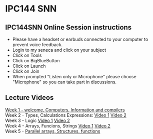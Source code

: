 # IPC144 SNN 
## IPC144SNN Online Session instructions

- Please have a headset or earbuds connected to your computer to prevent voice feedback. <br />
- Login to my seneca and click on your subject <br />
- Click on Tools <br />
- Click on BigBlueButton <br />
- Click on Launch <br />
- Click on Join <br />
- When prompted "Listen only or Microphone" please choose "Microphone" so you can take part in discussions. <br />


## Lecture Videos
[Week 1 - welcome, Computers, Information and compilers](https://www.youtube.com/watch?v=g_5zFK7g6ZI) <br />
Week 2 -  Types, Calculations Expressions: [Video 1](https://www.youtube.com/watch?v=X1mxggb2Fho) [Video 2](https://www.youtube.com/watch?v=Db_B4x1y1hY) <br />
Week 3 - Logic [Video 1](https://www.youtube.com/watch?v=NXV7NV1rU5s) [Video 2](https://www.youtube.com/watch?v=dq9DsuMCcgE)<br />
Week 4 - Arrays, Funcions, Strings [Video 1](https://www.youtube.com/watch?v=tKtZhRS9dTA) [Video 2](https://www.youtube.com/watch?v=iNRtKKNEwV8) <br />
Week 5 - [Parallel arrays, Structures, functions](https://youtu.be/Dl5NmKPUQVw)
